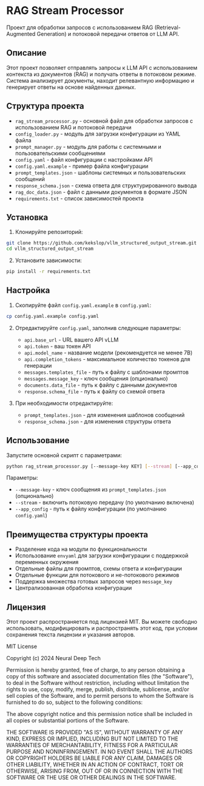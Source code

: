 # RAG Stream Processor

Проект для обработки запросов с использованием RAG (Retrieval-Augmented Generation) и потоковой передачи ответов от LLM API.

## Описание

Этот проект позволяет отправлять запросы к LLM API с использованием контекста из документов (RAG) и получать ответы в потоковом режиме. Система анализирует документы, находит релевантную информацию и генерирует ответы на основе найденных данных.

## Структура проекта

- `rag_stream_processor.py` - основной файл для обработки запросов с использованием RAG и потоковой передачи
- `config_loader.py` - модуль для загрузки конфигурации из YAML файла
- `prompt_manager.py` - модуль для работы с системными и пользовательскими сообщениями
- `config.yaml` - файл конфигурации с настройками API
- `config.yaml.example` - пример файла конфигурации
- `prompt_templates.json` - шаблоны системных и пользовательских сообщений
- `response_schema.json` - схема ответа для структурированного вывода
- `rag_doc_data.json` - файл с данными документов в формате JSON
- `requirements.txt` - список зависимостей проекта

## Установка

1. Клонируйте репозиторий:
```bash
git clone https://github.com/kekslop/vllm_structured_output_stream.git
cd vllm_structured_output_stream
```

2. Установите зависимости:
```bash
pip install -r requirements.txt
```

## Настройка

1. Скопируйте файл `config.yaml.example` в `config.yaml`:
```bash
cp config.yaml.example config.yaml
```

2. Отредактируйте `config.yaml`, заполнив следующие параметры:
   - `api.base_url` - URL вашего API vLLM
   - `api.token` - ваш токен API
   - `api.model_name` - название модели (рекомендуется не менее 7B)
   - `api.completion_tokens` - максимальное количество токенов для генерации
   - `messages.templates_file` - путь к файлу с шаблонами промптов
   - `messages.message_key` - ключ сообщения (опционально)
   - `documents.data_file` - путь к файлу с данными документов
   - `response.schema_file` - путь к файлу со схемой ответа

3. При необходимости отредактируйте:
   - `prompt_templates.json` - для изменения шаблонов сообщений
   - `response_schema.json` - для изменения структуры ответа

## Использование

Запустите основной скрипт с параметрами:

```bash
python rag_stream_processor.py [--message-key KEY] [--stream] [--app_config CONFIG_PATH]
```

Параметры:
- `--message-key` - ключ сообщения из `prompt_templates.json` (опционально)
- `--stream` - включить потоковую передачу (по умолчанию включена)
- `--app_config` - путь к файлу конфигурации (по умолчанию `config.yaml`)

## Преимущества структуры проекта

- Разделение кода на модули по функциональности
- Использование `envyaml` для загрузки конфигурации с поддержкой переменных окружения
- Отдельные файлы для промптов, схемы ответа и конфигурации
- Отдельные функции для потокового и не-потокового режимов
- Поддержка множества готовых запросов через `message_key`
- Централизованная обработка конфигурации

## Лицензия

Этот проект распространяется под лицензией MIT. Вы можете свободно использовать, модифицировать и распространять этот код, при условии сохранения текста лицензии и указания авторов.

MIT License

Copyright (c) 2024 Neural Deep Tech

Permission is hereby granted, free of charge, to any person obtaining a copy
of this software and associated documentation files (the "Software"), to deal
in the Software without restriction, including without limitation the rights
to use, copy, modify, merge, publish, distribute, sublicense, and/or sell
copies of the Software, and to permit persons to whom the Software is
furnished to do so, subject to the following conditions:

The above copyright notice and this permission notice shall be included in all
copies or substantial portions of the Software.

THE SOFTWARE IS PROVIDED "AS IS", WITHOUT WARRANTY OF ANY KIND, EXPRESS OR
IMPLIED, INCLUDING BUT NOT LIMITED TO THE WARRANTIES OF MERCHANTABILITY,
FITNESS FOR A PARTICULAR PURPOSE AND NONINFRINGEMENT. IN NO EVENT SHALL THE
AUTHORS OR COPYRIGHT HOLDERS BE LIABLE FOR ANY CLAIM, DAMAGES OR OTHER
LIABILITY, WHETHER IN AN ACTION OF CONTRACT, TORT OR OTHERWISE, ARISING FROM,
OUT OF OR IN CONNECTION WITH THE SOFTWARE OR THE USE OR OTHER DEALINGS IN THE
SOFTWARE. 